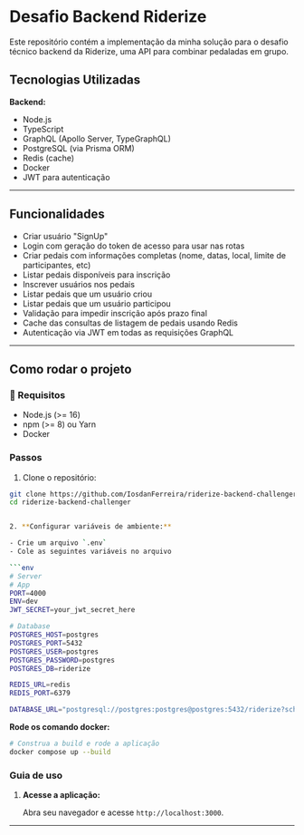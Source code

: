 # Desafio Backend Riderize

Este repositório contém a implementação da minha solução para o desafio técnico backend da Riderize, uma API para combinar pedaladas em grupo.

## Tecnologias Utilizadas

**Backend:**

- Node.js
- TypeScript
- GraphQL (Apollo Server, TypeGraphQL)
- PostgreSQL (via Prisma ORM)
- Redis (cache)
- Docker
- JWT para autenticação

---

## Funcionalidades

- Criar usuário "SignUp"
- Login com geração do token de acesso para usar nas rotas
- Criar pedais com informações completas (nome, datas, local, limite de participantes, etc)
- Listar pedais disponíveis para inscrição
- Inscrever usuários nos pedais
- Listar pedais que um usuário criou
- Listar pedais que um usuário participou
- Validação para impedir inscrição após prazo final
- Cache das consultas de listagem de pedais usando Redis
- Autenticação via JWT em todas as requisições GraphQL

---

## Como rodar o projeto

### 🔹 Requisitos

- Node.js (>= 16)
- npm (>= 8) ou Yarn
- Docker

### Passos

1. Clone o repositório:

````bash
git clone https://github.com/IosdanFerreira/riderize-backend-challenger
cd riderize-backend-challenger


2. **Configurar variáveis de ambiente:**

- Crie um arquivo `.env`
- Cole as seguintes variáveis no arquivo

```env
# Server
# App
PORT=4000
ENV=dev
JWT_SECRET=your_jwt_secret_here

# Database
POSTGRES_HOST=postgres
POSTGRES_PORT=5432
POSTGRES_USER=postgres
POSTGRES_PASSWORD=postgres
POSTGRES_DB=riderize

REDIS_URL=redis
REDIS_PORT=6379

DATABASE_URL="postgresql://postgres:postgres@postgres:5432/riderize?schema=public"

````

**Rode os comando docker:**

```bash
# Construa a build e rode a aplicação
docker compose up --build
```

### Guia de uso

1.  **Acesse a aplicação:**

    Abra seu navegador e acesse `http://localhost:3000`.

---
